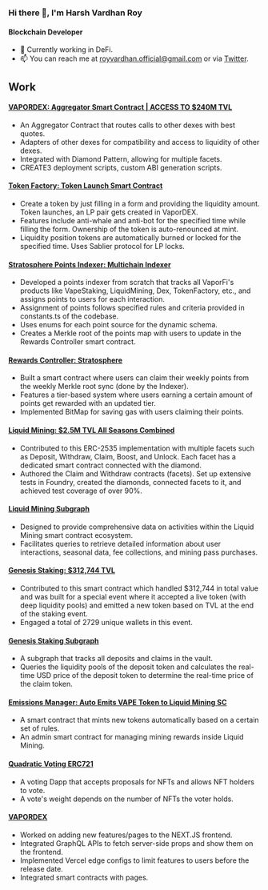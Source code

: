 ### Hi there 👋, I'm Harsh Vardhan Roy
#### Blockchain Developer

- 🔭 Currently working in DeFi.
- 📫 You can reach me at [royvardhan.official@gmail.com](mailto:royvardhan.official@gmail.com) or via [Twitter](https://twitter.com/thefiatbubble).

## Work

#### [VAPORDEX: Aggregator Smart Contract | ACCESS TO $240M TVL](https://app.vapordex.io/swap)
- An Aggregator Contract that routes calls to other dexes with best quotes.
- Adapters of other dexes for compatibility and access to liquidity of other dexes.
- Integrated with Diamond Pattern, allowing for multiple facets.
- CREATE3 deployment scripts, custom ABI generation scripts.

#### [Token Factory: Token Launch Smart Contract](https://github.com/VaporFi/token-factory)
- Create a token by just filling in a form and providing the liquidity amount. Token launches, an LP pair gets created in VaporDEX.
- Features include anti-whale and anti-bot for the specified time while filling the form. Ownership of the token is auto-renounced at mint.
- Liquidity position tokens are automatically burned or locked for the specified time. Uses Sablier protocol for LP locks.

#### [Stratosphere Points Indexer: Multichain Indexer](https://github.com/VaporFi/stratosphere-points-indexer)
- Developed a points indexer from scratch that tracks all VaporFi's products like VapeStaking, LiquidMining, Dex, TokenFactory, etc., and assigns points to users for each interaction.
- Assignment of points follows specified rules and criteria provided in constants.ts of the codebase.
- Uses enums for each point source for the dynamic schema.
- Creates a Merkle root of the points map with users to update in the Rewards Controller smart contract.

#### [Rewards Controller: Stratosphere](https://github.com/VaporFi/stratosphere-contracts)
- Built a smart contract where users can claim their weekly points from the weekly Merkle root sync (done by the Indexer).
- Features a tier-based system where users earning a certain amount of points get rewarded with an updated tier.
- Implemented BitMap for saving gas with users claiming their points.

#### [Liquid Mining: $2.5M TVL All Seasons Combined](https://github.com/VaporFi/liquid-mining)
- Contributed to this ERC-2535 implementation with multiple facets such as Deposit, Withdraw, Claim, Boost, and Unlock. Each facet has a dedicated smart contract connected with the diamond.
- Authored the Claim and Withdraw contracts (facets). Set up extensive tests in Foundry, created the diamonds, connected facets to it, and achieved test coverage of over 90%.

#### [Liquid Mining Subgraph](https://thegraph.com/hosted-service/subgraph/vaporfi/liquid-mining)
- Designed to provide comprehensive data on activities within the Liquid Mining smart contract ecosystem.
- Facilitates queries to retrieve detailed information about user interactions, seasonal data, fee collections, and mining pass purchases.

#### [Genesis Staking: $312,744 TVL](https://snowtrace.io/address/0xd21fe537c97054f40890f012955a536d80d1bf00)
- Contributed to this smart contract which handled $312,744 in total value and was built for a special event where it accepted a live token (with deep liquidity pools) and emitted a new token based on TVL at the end of the staking event.
- Engaged a total of 2729 unique wallets in this event.

#### [Genesis Staking Subgraph](https://github.com/royvardhan/genesis-staking-subgraph)
- A subgraph that tracks all deposits and claims in the vault.
- Queries the liquidity pools of the deposit token and calculates the real-time USD price of the deposit token to determine the real-time price of the claim token.

#### [Emissions Manager: Auto Emits VAPE Token to Liquid Mining SC](https://snowtrace.io/address/0x9f0EDB45c2DC0f56bA7C48368c26426f366Bb788)
- A smart contract that mints new tokens automatically based on a certain set of rules.
- An admin smart contract for managing mining rewards inside Liquid Mining.

#### [Quadratic Voting ERC721](https://github.com/royvardhan/quadraticVotingERC721/blob/main/contracts/QuadraticVotingERC721.sol)
- A voting Dapp that accepts proposals for NFTs and allows NFT holders to vote.
- A vote's weight depends on the number of NFTs the voter holds.

#### [VAPORDEX](https://app.vapordex.io/swap)
- Worked on adding new features/pages to the NEXT.JS frontend.
- Integrated GraphQL APIs to fetch server-side props and show them on the frontend.
- Implemented Vercel edge configs to limit features to users before the release date.
- Integrated smart contracts with pages.

